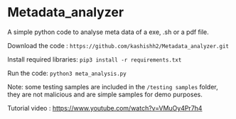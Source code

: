# Metadata_analyzer
A simple python code to analyse meta data of a exe, .sh or a pdf file. 

Download the code : `https://github.com/kashishh2/Metadata_analyzer.git`

Install required libraries: `pip3 install -r requirements.txt`

Run the code: `python3 meta_analysis.py`

Note: some testing samples are included in the `/testing samples` folder, they are not malicious and are simple samples for demo purposes.

Tutorial video : https://www.youtube.com/watch?v=VMuOy4Pr7h4

